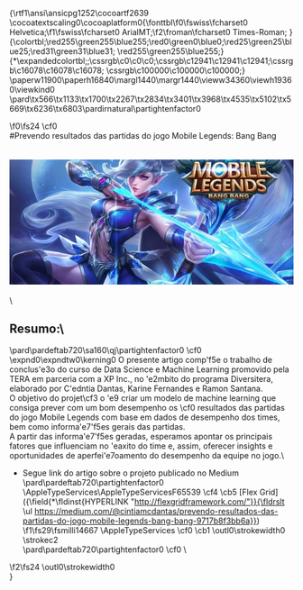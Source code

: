 {\rtf1\ansi\ansicpg1252\cocoartf2639
\cocoatextscaling0\cocoaplatform0{\fonttbl\f0\fswiss\fcharset0 Helvetica;\f1\fswiss\fcharset0 ArialMT;\f2\froman\fcharset0 Times-Roman;
}
{\colortbl;\red255\green255\blue255;\red0\green0\blue0;\red25\green25\blue25;\red31\green31\blue31;
\red255\green255\blue255;}
{\*\expandedcolortbl;;\cssrgb\c0\c0\c0;\cssrgb\c12941\c12941\c12941;\cssrgb\c16078\c16078\c16078;
\cssrgb\c100000\c100000\c100000;}
\paperw11900\paperh16840\margl1440\margr1440\vieww34360\viewh19360\viewkind0
\pard\tx566\tx1133\tx1700\tx2267\tx2834\tx3401\tx3968\tx4535\tx5102\tx5669\tx6236\tx6803\pardirnatural\partightenfactor0

\f0\fs24 \cf0 \
#Prevendo resultados das partidas do jogo Mobile Legends: Bang Bang\
\
\
![MobileLegends](game.jpeg)\
\
\
## Resumo:\
\pard\pardeftab720\sa160\qj\partightenfactor0
\cf0 \expnd0\expndtw0\kerning0
	O presente artigo comp\'f5e o trabalho de conclus\'e3o do curso de Data Science e Machine Learning promovido pela TERA em parceria com a XP Inc., no \'e2mbito do programa Diversitera, elaborado por C\'edntia Dantas, Karine Fernandes e Ramon Santana.\
	O objetivo do projet\cf3 o \'e9 criar um modelo de machine learning que consiga prever com um bom desempenho os \cf0 resultados das partidas do jogo Mobile Legends com base em dados de desempenho dos times, bem como informa\'e7\'f5es gerais das partidas.\
	A partir das informa\'e7\'f5es geradas, esperamos apontar os principais fatores que influenciam no \'eaxito do time e, assim, oferecer insights e oportunidades de aperfei\'e7oamento do desempenho da equipe no jogo.\
- Segue link do artigo sobre o projeto publicado no Medium \
\pard\pardeftab720\partightenfactor0
\AppleTypeServices\AppleTypeServicesF65539 \cf4 \cb5 [Flex Grid]({\field{\*\fldinst{HYPERLINK "http://flexgridframework.com/"}}{\fldrslt \ul https://medium.com/@cintiamcdantas/prevendo-resultados-das-partidas-do-jogo-mobile-legends-bang-bang-9717b8f3bb6a}})
\f1\fs29\fsmilli14667 \AppleTypeServices \cf0 \cb1 \outl0\strokewidth0 \strokec2 \
\pard\pardeftab720\partightenfactor0
\cf0 \

\f2\fs24 \outl0\strokewidth0 \
}